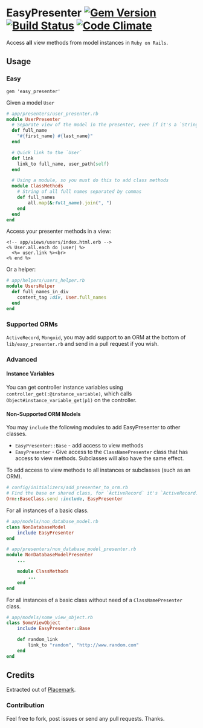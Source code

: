 # EasyPresenter [![Gem Version](https://badge.fury.io/rb/easy_presenter.png)](http://badge.fury.io/rb/easy_presenter) [![Build Status](https://travis-ci.org/s12chung/easy_presenter.png?branch=master)](https://travis-ci.org/s12chung/easy_presenter?branch=master) [![Code Climate](https://codeclimate.com/github/s12chung/easy_presenter.png)](https://codeclimate.com/github/s12chung/easy_presenter)

Access __all__ view methods from model instances in `Ruby on Rails`.

## Usage
### Easy
```
gem 'easy_presenter'
```

Given a model `User`
```ruby
# app/presenters/user_presenter.rb
module UserPresenter
  # Separate view of the model in the presenter, even if it's a `String`. Leave data manipulation in the model.
  def full_name
    "#{first_name} #{last_name}"
  end

  # Quick link to the `User`
  def link
    link_to full_name, user_path(self)
  end

  # Using a module, so you must do this to add class methods
  module ClassMethods
    # String of all full names separated by commas
    def full_names
        all.map(&:full_name).join(", ")
    end
  end
end
```

Access your presenter methods in a view:
```erb
<!-- app/views/users/index.html.erb -->
<% User.all.each do |user| %>
  <%= user.link %><br>
<% end %>
```

Or a helper:
```ruby
# app/helpers/users_helper.rb
module UsersHelper
  def full_names_in_div
    content_tag :div, User.full_names
  end
end
```

### Supported ORMs
`ActiveRecord`, `Mongoid`, you may add support to an ORM at the bottom of `lib/easy_presenter.rb` and send in a pull request if you wish.

### Advanced
#### Instance Variables
You can get controller instance variables using `controller_get(:@instance_variable)`, which calls `Object#instance_variable_get(p1)` on the controller.

#### Non-Supported ORM Models
You may `include` the following modules to add EasyPresenter to other classes.

* `EasyPresenter::Base` - add access to view methods
* `EasyPresenter` - Give access to the `ClassNamePresenter` class that has access to view methods. Subclasses will also have the same effect.


To add access to view methods to all instances or subclasses (such as an ORM).
```ruby
# config/initializers/add_presenter_to_orm.rb
# Find the base or shared class, for `ActiveRecord` it's `ActiveRecord::Base` and `Mongoid` it's `Mongoid::Document`
Orm::BaseClass.send :include, EasyPresenter
```

For all instances of a basic class.
```ruby
# app/models/non_database_model.rb
class NonDatabaseModel
    include EasyPresenter
end

# app/presenters/non_database_model_presenter.rb
module NonDatabaseModelPresenter
    ...

    module ClassMethods
        ...
    end
end
```

For all instances of a basic class without need of a `ClassNamePresenter` class.
```ruby
# app/models/some_view_object.rb
class SomeViewObject
    include EasyPresenter::Base

    def random_link
        link_to "random", "http://www.random.com"
    end
end
```

## Credits
Extracted out of [Placemark](https://www.placemarkhq.com/).

### Contribution
Feel free to fork, post issues or send any pull requests. Thanks.